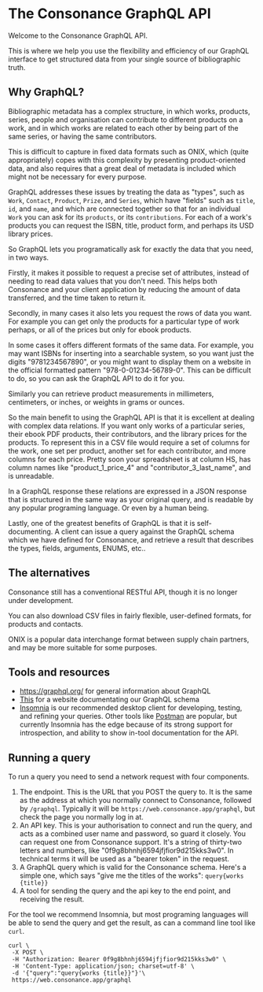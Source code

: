 # The Consonance GraphQL API

Welcome to the Consonance GraphQL API.

This is where we help you use the flexibility and efficiency of our GraphQL interface to get structured data from your single source of bibliographic truth.

## Why GraphQL?

Bibliographic metadata has a complex structure, in which works, products, series, people and organisation can contribute to different products on a work, and in which works are related to each other by being part of the same series, or having the same contributors.

This is difficult to capture in fixed data formats such as ONIX, which (quite appropriately) copes with this complexity by presenting product-oriented data, and also requires that a great deal of metadata is included which might not be necessary for every purpose.

GraphQL addresses these issues by treating the data as "types", such as `Work`, `Contact`, `Product`, `Prize`, and `Series`, which have "fields" such as `title`, `id`, and `name`, and which are connected together so that for an individual `Work` you can ask for its `products`, or its `contributions`. For each of a work's products you can request the ISBN, title, product form, and perhaps its USD library prices.

So GraphQL lets you programatically ask for exactly the data that you need, in two ways.

Firstly, it makes it possible to request a precise set of attributes, instead of needing to read data values that you don't need. This helps both Consonance and your client application by reducing the amount of data transferred, and the time taken to return it.

Secondly, in many cases it also lets you request the rows of data you want. For example you can get only the products for a particular type of work perhaps, or all of the prices but only for ebook products.

In some cases it offers different formats of the same data. For example, you may want ISBNs for inserting into a searchable system, so you want just the digits "9781234567890", or you might want to display them on a website in the official formatted pattern "978-0-01234-56789-0". This can be difficult to do, so you can ask the GraphQL API to do it for you.

Similarly you can retrieve product measurements in millimeters, centimeters, or inches, or weights in grams or ounces.

So the main benefit to using the GraphQL API is that it is excellent at dealing with complex data relations. If you want only works of a particular series, their ebook PDF products, their contributors, and the library prices for the products. To represent this in a CSV file would require a set of columns for the work, one set per product, another set for each contributor, and more columns for each price. Pretty soon your spreadsheet is at column HS, has column names like "product_1_price_4" and "contributor_3_last_name", and is unreadable.

In a GraphQL response these relations are expressed in a JSON response that is structured in the same way as your original query, and is readable by any popular programing language. Or even by a human being.

Lastly, one of the greatest benefits of GraphQL is that it is self-documenting. A client can issue a query against the GraphQL schema which we have defined for Consonance, and retrieve a result that describes the types, fields, arguments, ENUMS, etc..

## The alternatives

Consonance still has a conventional RESTful API, though it is no longer under development.

You can also download CSV files in fairly flexible, user-defined formats, for products and contacts.

ONIX is a popular data interchange format between supply chain partners, and may be more suitable for some purposes.

## Tools and resources

  * https://graphql.org/ for general information about GraphQL
  * [This](http://consonance-graphql-schema.s3-website-eu-west-1.amazonaws.com/) for a website documentating our GraphQL schema
  * [Insomnia](https://insomnia.rest/) is our recommended desktop client for developing, testing, and refining your queries. Other tools like [Postman](https://www.postman.com/) are popular, but currently Insomnia has the edge because of its strong support for introspection, and ability to show in-tool documentation for the API.

## Running a query

To run a query you need to send a network request with four components.

 1. The endpoint. This is the URL that you POST the query to. It is the same as the address at which you normally connect to Consonance, followed by `/graphql`. Typically it will be `https://web.consonance.app/graphql`, but check the page you normally log in at.
 2. An API key. This is your authorisation to connect and run the query, and acts as a combined user name and password, so guard it closely. You can request one from Consonance support. It's a string of thirty-two letters and numbers, like "0f9g8bhnhj6594jfjfior9d215kks3w0". In technical terms it will be used as a "bearer token" in the request.
 3. A GraphQL query which is valid for the Consonance schema. Here's a simple one, which says "give me the titles of the works": `query{works {title}}`
 4. A tool for sending the query and the api key to the end point, and receiving the result.

 For the tool we recommend Insomnia, but most programing languages will be able to send the query and get the result, as can a command line tool like `curl`.
 ```
 curl \
  -X POST \
  -H "Authorization: Bearer 0f9g8bhnhj6594jfjfior9d215kks3w0" \
  -H 'Content-Type: application/json; charset=utf-8' \
  -d '{"query":"query{works {title}}"}'\
  https://web.consonance.app/graphql
```
